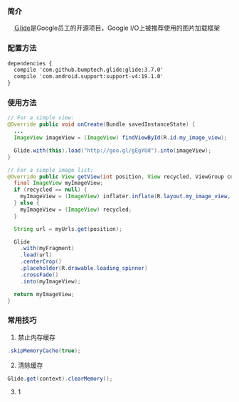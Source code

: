 ### 简介
　[Ｇlide][1]是Google员工的开源项目，Google I/O上被推荐使用的图片加载框架
 
### 配置方法

``` xml
dependencies {
  compile 'com.github.bumptech.glide:glide:3.7.0'
  compile 'com.android.support:support-v4:19.1.0'
}
```

### 使用方法

``` java
// For a simple view:
@Override public void onCreate(Bundle savedInstanceState) {
  ...
  ImageView imageView = (ImageView) findViewById(R.id.my_image_view);

  Glide.with(this).load("http://goo.gl/gEgYUd").into(imageView);
}

// For a simple image list:
@Override public View getView(int position, View recycled, ViewGroup container) {
  final ImageView myImageView;
  if (recycled == null) {
    myImageView = (ImageView) inflater.inflate(R.layout.my_image_view, container, false);
  } else {
    myImageView = (ImageView) recycled;
  }

  String url = myUrls.get(position);

  Glide
    .with(myFragment)
    .load(url)
    .centerCrop()
    .placeholder(R.drawable.loading_spinner)
    .crossFade()
    .into(myImageView);

  return myImageView;
}
```

### 常用技巧

 1. 禁止内存缓存
 
``` java
.skipMemoryCache(true);
```

 2. 清除缓存
 
``` java
Glide.get(context).clearMemory();
```


 3. 1

  [1]: https://github.com/bumptech/glide